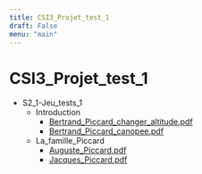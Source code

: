 ```yaml
---
title: CSI3_Projet_test_1
draft: False
menu: "main"
---
```


<html>
<h1>CSI3_Projet_test_1</h1>
</html>

- S2_1-Jeu_tests_1
	- Introduction
		- [Bertrand_Piccard_changer_altitude.pdf](/CSI3_Projet_test_1/S2_1-Jeu_tests_1/Introduction/Bertrand_Piccard_changer_altitude.pdf)
		- [Bertrand_Piccard_canopee.pdf](/CSI3_Projet_test_1/S2_1-Jeu_tests_1/Introduction/Bertrand_Piccard_canopee.pdf)
	- La_famille_Piccard
		- [Auguste_Piccard.pdf](/CSI3_Projet_test_1/S2_1-Jeu_tests_1/La_famille_Piccard/Auguste_Piccard.pdf)
		- [Jacques_Piccard.pdf](/CSI3_Projet_test_1/S2_1-Jeu_tests_1/La_famille_Piccard/Jacques_Piccard.pdf)
